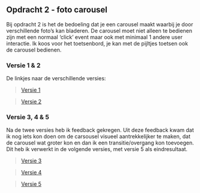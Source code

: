 ## Opdracht 2 - foto carousel

Bij opdracht 2 is het de bedoeling dat je een carousel maakt waarbij je door verschillende foto’s kan bladeren. De carousel moet niet alleen te bedienen zijn met een normaal ‘click’ event maar ook met minimaal 1 andere user interactie. Ik koos voor het toetsenbord, je kan met de pijltjes toetsen ook de carousel bedienen.


### Versie 1 & 2

De linkjes naar de verschillende versies:

> [Versie 1](https://lisaottenhof.github.io/Frontend-voor-Designers/Opdracht%202/versie%201)

> [Versie 2](https://lisaottenhof.github.io/Frontend-voor-Designers/Opdracht%202/versie%202)


### Versie 3, 4 & 5

Na de twee versies heb ik feedback gekregen. Uit deze feedback kwam dat ik nog iets kon doen om de carsousel visueel aantrekkelijker te maken, dat de carousel wat groter kon en dan ik een transitie/overgang kon toevoegen. 
Dit heb ik verwerkt in de volgende versies, met versie 5 als eindresultaat. 

> [Versie 3](https://lisaottenhof.github.io/Frontend-voor-Designers/Opdracht%202/versie%203)

> [Versie 4](https://lisaottenhof.github.io/Frontend-voor-Designers/Opdracht%202/versie%204)

> [Versie 5](https://lisaottenhof.github.io/Frontend-voor-Designers/Opdracht%202/versie%205)
